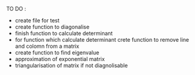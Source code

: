 TO DO :
- create file for test
- create function to diagonalise
- finish function to calculate determinant
- for function which calculate determinant crete function to remove line and colomn from a matrix
- create function to find eigenvalue
- approximation of exponential matrix
- triangularisation of matrix if not diagnolisable